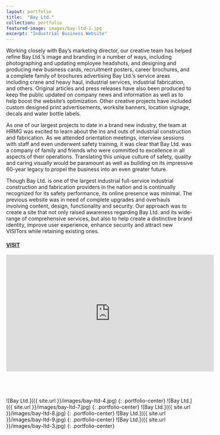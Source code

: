 ```yaml
---
layout: portfolio
title:  "Bay Ltd."
collection: portfolio
featured-image: images/bay-ltd-1.jpg
excerpt: "Industrial Business Website"
---
```


Working closely with Bay’s marketing director, our creative team has helped refine Bay Ltd.’s image and branding in a number of ways, including photographing and updating employee headshots, and designing and producing new business cards, recruitment posters, career brochures, and a complete family of brochures advertising Bay Ltd.’s service areas including crane and heavy haul, industrial services, industrial fabrication, and others. Original articles and press releases have also been produced to keep the public updated on company news and information as well as to help boost the website’s optimization. Other creative projects have included custom designed print advertisements, worksite banners, location signage, decals and water bottle labels.

As one of our largest projects to date in a brand new industry, the team at HRMG was excited to learn about the ins and outs of industrial construction and fabrication. As we attended orientation meetings, interview sessions with staff and even underwent safety training, it was clear that Bay Ltd. was a company of family and friends who were committed to excellence in all aspects of their operations. Translating this unique culture of safety, quality and caring visually would be paramount as well as building on its impressive 60-year legacy to propel the business into an even greater future.

Though Bay Ltd. is one of the largest industrial full-service industrial construction and fabrication providers in the nation and is continually recognized for its safety performance, its online presence was minimal. The previous website was in need of complete upgrades and overhauls involving content, design, functionality and security. Our approach was to create a site that not only raised awareness regarding Bay Ltd. and its wide-range of comprehensive services, but also to help create a distinctive brand identity, improve user experience, enhance security and attract new VISITors while retaining existing ones.

#### [VISIT](https://www.bayltd.com)

<div class="video-responsive" markdown="1" style="margin-bottom: 70px;">
  <iframe width="560" height="315" src="https://www.youtube.com/embed/H_NuFjXBW94?rel=0&autoplay=1" frameborder="0" allowfullscreen volume="0"></iframe>
</div>

![Bay Ltd.]({{ site.url }}/images/bay-ltd-4.jpg)
{: .portfolio-center}
![Bay Ltd.]({{ site.url }}/images/bay-ltd-7.jpg)
{: .portfolio-center}
![Bay Ltd.]({{ site.url }}/images/bay-ltd-8.jpg)
{: .portfolio-center}
![Bay Ltd.]({{ site.url }}/images/bay-ltd-9.jpg)
{: .portfolio-center}
![Bay Ltd.]({{ site.url }}/images/bay-ltd-3.jpg)
{: .portfolio-center}
